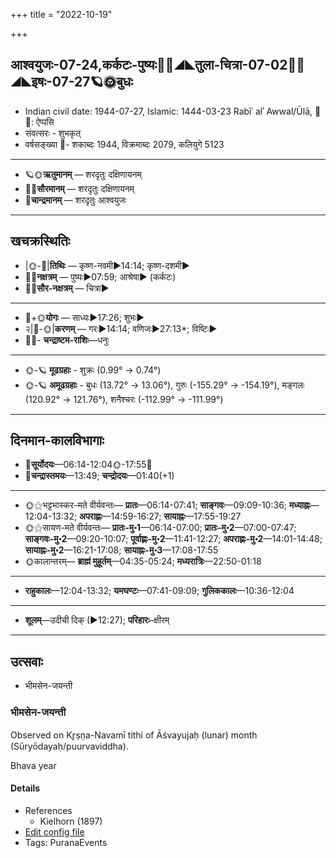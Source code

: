 +++
title = "2022-10-19"

+++
## आश्वयुजः-07-24,कर्कटः-पुष्यः🌛🌌◢◣तुला-चित्रा-07-02🌌🌞◢◣इषः-07-27🪐🌞बुधः
- Indian civil date: 1944-07-27, Islamic: 1444-03-23 Rabīʿ alʾ Awwal/Ūlā, 🌌🌞: ऐप्पसि
- संवत्सरः - शुभकृत्
- वर्षसङ्ख्या 🌛- शकाब्दः 1944, विक्रमाब्दः 2079, कलियुगे 5123
___________________
- 🪐🌞**ऋतुमानम्** — शरदृतुः दक्षिणायनम्
- 🌌🌞**सौरमानम्** — शरदृतुः दक्षिणायनम्
- 🌛**चान्द्रमानम्** — शरदृतुः आश्वयुजः
___________________


## खचक्रस्थितिः
- |🌞-🌛|**तिथिः** — कृष्ण-नवमी►14:14; कृष्ण-दशमी►  
- 🌌🌛**नक्षत्रम्** — पुष्यः►07:59; आश्रेषा► (कर्कटः)  
- 🌌🌞**सौर-नक्षत्रम्** — चित्रा►  
___________________
- 🌛+🌞**योगः** — साध्यः►17:26; शुभः►  
- २|🌛-🌞|**करणम्** — गरः►14:14; वणिजः►27:13*; विष्टिः►  
- 🌌🌛- **चन्द्राष्टम-राशिः**—धनुः  
___________________
- 🌞-🪐 **मूढग्रहाः** - शुक्रः (0.99° → 0.74°)
- 🌞-🪐 **अमूढग्रहाः** - बुधः (13.72° → 13.06°), गुरुः (-155.29° → -154.19°), मङ्गलः (120.92° → 121.76°), शनैश्चरः (-112.99° → -111.99°)
___________________


## दिनमान-कालविभागाः
- 🌅**सूर्योदयः**—06:14-12:04🌞️-17:55🌇  
- 🌛**चन्द्रास्तमयः**—13:49; **चन्द्रोदयः**—01:40(+1)  
___________________
- 🌞⚝भट्टभास्कर-मते वीर्यवन्तः— **प्रातः**—06:14-07:41; **साङ्गवः**—09:09-10:36; **मध्याह्नः**—12:04-13:32; **अपराह्णः**—14:59-16:27; **सायाह्नः**—17:55-19:27  
- 🌞⚝सायण-मते वीर्यवन्तः— **प्रातः-मु॰1**—06:14-07:00; **प्रातः-मु॰2**—07:00-07:47; **साङ्गवः-मु॰2**—09:20-10:07; **पूर्वाह्णः-मु॰2**—11:41-12:27; **अपराह्णः-मु॰2**—14:01-14:48; **सायाह्नः-मु॰2**—16:21-17:08; **सायाह्नः-मु॰3**—17:08-17:55  
- 🌞कालान्तरम्— **ब्राह्मं मुहूर्तम्**—04:35-05:24; **मध्यरात्रिः**—22:50-01:18  
___________________
- **राहुकालः**—12:04-13:32; **यमघण्टः**—07:41-09:09; **गुलिककालः**—10:36-12:04  
___________________
- **शूलम्**—उदीची दिक् (►12:27); **परिहारः**–क्षीरम्  
___________________

## उत्सवाः
- भीमसेन-जयन्ती
### भीमसेन-जयन्ती

Observed on Kr̥ṣṇa-Navamī tithi of Āśvayujaḥ (lunar) month (Sūryōdayaḥ/puurvaviddha). 

Bhava year

#### Details
- References
  - Kielhorn (1897)
- [Edit config file](https://github.com/jyotisham/adyatithi/blob/master/mahApuruSha/xatra/lunar_month/tithi/07/24/bhImasEna~jayantI.toml)
- Tags: PuranaEvents


